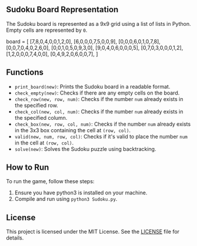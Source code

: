 ## Sudoku Board Representation

The Sudoku board is represented as a 9x9 grid using a list of lists in Python. Empty cells are represented by `0`.

board = [
    [7,8,0,4,0,0,1,2,0],
    [6,0,0,0,7,5,0,0,9],
    [0,0,0,6,0,1,0,7,8],
    [0,0,7,0,4,0,2,6,0],
    [0,0,1,0,5,0,9,3,0],
    [9,0,4,0,6,0,0,0,5],
    [0,7,0,3,0,0,0,1,2],
    [1,2,0,0,0,7,4,0,0],
    [0,4,9,2,0,6,0,0,7],
]


## Functions

- `print_board(new)`: Prints the Sudoku board in a readable format.
- `check_empty(new)`: Checks if there are any empty cells on the board.
- `check_row(new, row, num)`: Checks if the number `num` already exists in the specified row.
- `check_col(new, col, num)`: Checks if the number `num` already exists in the specified column.
- `check_box(new, row, col, num)`: Checks if the number `num` already exists in the 3x3 box containing the cell at `(row, col)`.
- `valid(new, num, row, col)`: Checks if it's valid to place the number `num` in the cell at `(row, col)`.
- `solve(new)`: Solves the Sudoku puzzle using backtracking.


## How to Run

To run the game, follow these steps:

1. Ensure you have python3 is installed on your machine.
2. Compile and run using `python3 Sudoku.py`.

   
## License

This project is licensed under the MIT License. See the [LICENSE](LICENSE) file for details.

